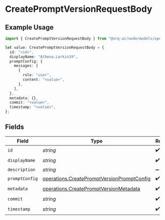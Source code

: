 # CreatePromptVersionRequestBody

## Example Usage

```typescript
import { CreatePromptVersionRequestBody } from "@orq-ai/node/models/operations";

let value: CreatePromptVersionRequestBody = {
  id: "<id>",
  displayName: "Athena.Larkin19",
  promptConfig: {
    messages: [
      {
        role: "user",
        content: "<value>",
      },
    ],
  },
  metadata: {},
  commit: "<value>",
  timestamp: "<value>",
};
```

## Fields

| Field                                                                                                    | Type                                                                                                     | Required                                                                                                 | Description                                                                                              |
| -------------------------------------------------------------------------------------------------------- | -------------------------------------------------------------------------------------------------------- | -------------------------------------------------------------------------------------------------------- | -------------------------------------------------------------------------------------------------------- |
| `id`                                                                                                     | *string*                                                                                                 | :heavy_check_mark:                                                                                       | N/A                                                                                                      |
| `displayName`                                                                                            | *string*                                                                                                 | :heavy_check_mark:                                                                                       | N/A                                                                                                      |
| `description`                                                                                            | *string*                                                                                                 | :heavy_minus_sign:                                                                                       | N/A                                                                                                      |
| `promptConfig`                                                                                           | [operations.CreatePromptVersionPromptConfig](../../models/operations/createpromptversionpromptconfig.md) | :heavy_check_mark:                                                                                       | N/A                                                                                                      |
| `metadata`                                                                                               | [operations.CreatePromptVersionMetadata](../../models/operations/createpromptversionmetadata.md)         | :heavy_check_mark:                                                                                       | N/A                                                                                                      |
| `commit`                                                                                                 | *string*                                                                                                 | :heavy_check_mark:                                                                                       | N/A                                                                                                      |
| `timestamp`                                                                                              | *string*                                                                                                 | :heavy_check_mark:                                                                                       | N/A                                                                                                      |
